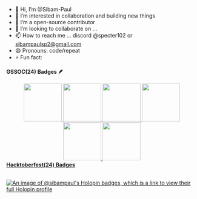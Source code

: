 - 👋 Hi, I’m @Sibam-Paul
- 👀 I’m interested in collaboration and building new things
- 🌱 I’m a open-source contributor
- 💞️ I’m looking to collaborate on ...
- 📫 How to reach me ... discord @specter102 or sibampaulsp2@gmail.com
- 😄 Pronouns: code/repeat
- ⚡ Fun fact: 

<summary><b>GSSOC(24) Badges 🪶</b></summary><br>
<div style='display:flex; align-items:center; gap: 10px;' align='center'><a href="https://gssoc.girlscript.tech/leaderboard">
<img src="https://raw.githubusercontent.com/GSSoC24/Postman-Challenge/main/docs/assets/Postman%20White.png" width="100px" height="100px" />
  <img src="https://raw.githubusercontent.com/GSSoC24/Postman-Challenge/main/docs/assets/1.png" width="100px" height="100px" />
  <img src="https://raw.githubusercontent.com/GSSoC24/Postman-Challenge/main/docs/assets/2.png" width="100px" height="100px" />
  <img src="https://raw.githubusercontent.com/GSSoC24/Postman-Challenge/main/docs/assets/3.png" width="100px" height="100px" />
  <img src="https://raw.githubusercontent.com/GSSoC24/Postman-Challenge/main/docs/assets/4.png" width="100px" height="100px" />
  <img src="https://raw.githubusercontent.com/GSSoC24/Postman-Challenge/main/docs/assets/5.png" width="100px" height="100px" />
</div>


<summary><b>Hacktoberfest(24) Badges </b></summary><br>

[![An image of @sibampaul's Holopin badges, which is a link to view their full Holopin profile](https://holopin.me/sibampaul)](https://holopin.io/@sibampaul)

